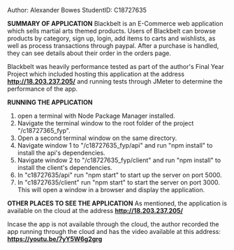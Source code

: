 Author: Alexander Bowes
StudentID: C18727635

**SUMMARY OF APPLICATION**
Blackbelt is an E-Commerce web application which sells martial arts themed products.
Users of Blackbelt can browse products by category, sign up, login, add items to carts and wishlists, as well
as process transactions through paypal. After a purchase is handled, they can see details about their order in the orders page.

Blackbelt was heavily performance tested as part of the author's Final Year Project which included hosting 
this application at the address **http://18.203.237.205/** and running tests through JMeter to determine the performance of the app.

**RUNNING THE APPLICATION**
1. open a terminal with Node Package Manager installed. 
2. Navigate the terminal window to the root folder of the project "/c18727365_fyp".
3. Open a second terminal window on the same directory.
4. Navigate window 1 to "/c18727635_fyp/api" and run "npm install" to install the api's dependencies.
5. Navigate window 2 to "/c18727635_fyp/client" and run "npm install" to install the client's dependencies.
6. In "c18727635/api" run "npm start" to start up the server on port 5000.
7. In "c18727635/client" run "npm start" to start the server on port 3000. This will open a window in a browser and display the application.

**OTHER PLACES TO SEE THE APPLICATION**
As mentioned, the application is available on the cloud at the address **http://18.203.237.205/**

Incase the app is not available through the cloud, the author recorded the app running through the cloud and 
has the video available at this address: **https://youtu.be/7yY5W6g2grg**
